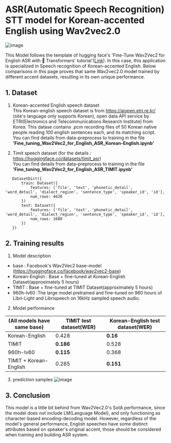 ASR(Automatic Speech Recognition) STT model for Korean-accented English using Wav2vec2.0
=============

![image](https://user-images.githubusercontent.com/13134929/134042337-f0d85334-a24e-4595-88cb-1377a35433d0.png)

  This Model follows the template of hugging face's 'Fine-Tune Wav2Vec2 for English ASR with 🤗 Transformers' tutorial'([Link](https://huggingface.co/blog/fine-tune-wav2vec2-english)). In this case, this application is specialized in Speech recognition of Korean-accented English. Below comparisons in this page proves that same Wav2vec2.0 model trained by different accent datasets, resulting in its own unique performance. 

## 1. Dataset

1)  Korean-accented English speech dataset   
This Korean-english speech dataset is from https://aiopen.etri.re.kr/ (site's language only supports Korean), open data API service by ETRI(Electronics and Telecommunications Research Institute) from Korea. This datase contains .pcm recording files of 50 Korean native people reading 100 english sentences each, and its matching script.   
You can find details from data-preprocess to training in the file **'Fine_tuning_Wav2Vec2_for_English_ASR_Korean-English.ipynb'**

2) Timit speech dataset (for the details : https://huggingface.co/datasets/timit_asr)   
You can find details from data-preprocess to training in the file **'Fine_tuning_Wav2Vec2_for_English_ASR_TIMIT.ipynb'**
``` 
   DatasetDict({
       train: Dataset({
           features: ['file', 'text', 'phonetic_detail', 'word_detail', 'dialect_region', 'sentence_type', 'speaker_id', 'id'],
           num_rows: 4620
       })
       test: Dataset({
           features: ['file', 'text', 'phonetic_detail', 'word_detail', 'dialect_region', 'sentence_type', 'speaker_id', 'id'],
           num_rows: 1680
       })
   })
```

## 2. Training results

1) Model description
- base : Facebook's Wav2Vec2 base-model (https://huggingface.co/facebook/wav2vec2-base)
- Korean-English : Base + fine-tuned at Korean-English Dataset(approximately 5 hours)
- TIMIT : Base + fine-tuned at TIMIT Dataset(approximately 5 hours)
- 960h-lv60 :The large model pretrained and fine-tuned on 960 hours of Libri-Light and Librispeech on 16kHz sampled speech audio.

2) Model performance

  |(All models have same base)|TIMIT test dataset(WER)|Korean-English test dataset(WER)|
  |------|---|---|
  |Korean-English|0.428|**0.16**|
  |TIMIT|**0.186**|0.528|
  |960h-lv60|**0.115**|0.368|
  |TIMIT + Korean-English|0.285|**0.151**|

3) prediction samples
![image](https://user-images.githubusercontent.com/13134929/134122600-492036de-26e4-4f55-82fe-f20b2174bbfd.png)


## 3. Conclusion
  This model is a little bit behind from Wav2Vec2.0's SotA performance, since the model does not include LM(Language Model), and only functioning as character-based encoding-decoding model. However, regardless of the model's general performance, English speeches have some distinct attributes based on speaker's original accent, those should be considered when training and building ASR system.  
